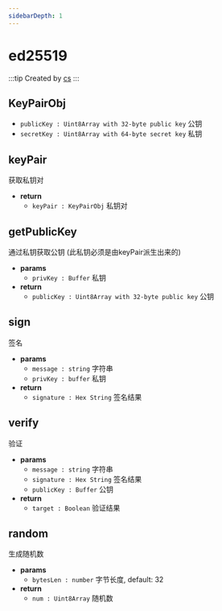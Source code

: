 ```yaml
---
sidebarDepth: 1
---
```


# ed25519

:::tip Created by
[cs](https://github.com/lovelycs)
:::


## KeyPairObj

- `publicKey : Uint8Array with 32-byte public key` 公钥
- `secretKey : Uint8Array with 64-byte secret key` 私钥

## keyPair 
获取私钥对

- **return**
  - `keyPair : KeyPairObj` 私钥对
  
## getPublicKey
通过私钥获取公钥 (此私钥必须是由keyPair派生出来的)

- **params**
  - `privKey : Buffer` 私钥
- **return**
  - `publicKey : Uint8Array with 32-byte public key` 公钥

## sign 
签名

- **params**
  - `message : string` 字符串
  - `privKey : buffer` 私钥
- **return**
  - `signature : Hex String` 签名结果
  
## verify
验证

- **params**
  - `message : string` 字符串
  - `signature : Hex String` 签名结果
  - `publicKey : Buffer` 公钥
- **return**
  - `target : Boolean` 验证结果
  
## random
生成随机数

- **params**
  - `bytesLen : number` 字节长度, default: 32
- **return**
  - `num : Uint8Array` 随机数

